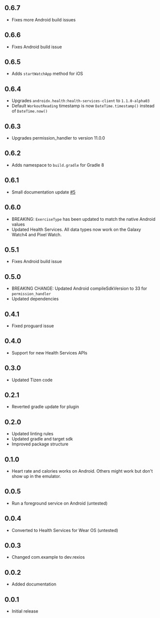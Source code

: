 ## 0.6.7

- Fixes more Android build issues

## 0.6.6

- Fixes Android build issue

## 0.6.5

- Adds `startWatchApp` method for iOS

## 0.6.4

- Upgrades `androidx.health:health-services-client` to `1.1.0-alpha03`
- Default `WorkoutReading` timestamp is now `DateTime.timestamp()` instead of `DateTime.now()`

## 0.6.3

- Upgrades permission_handler to version 11.0.0

## 0.6.2

- Adds namespace to `build.gradle` for Gradle 8

## 0.6.1

- Small documentation update [#5](https://github.com/Rexios80/flutter_workout/pull/5)

## 0.6.0

- BREAKING: `ExerciseType` has been updated to match the native Android values
- Updated Health Services. All data types now work on the Galaxy Watch4 and Pixel Watch.

## 0.5.1

- Fixes Android build issue

## 0.5.0

- BREAKING CHANGE: Updated Android compileSdkVersion to 33 for `permission_handler`
- Updated dependencies

## 0.4.1

- Fixed proguard issue

## 0.4.0

- Support for new Health Services APIs

## 0.3.0

- Updated Tizen code

## 0.2.1

- Reverted gradle update for plugin

## 0.2.0

- Updated linting rules
- Updated gradle and target sdk
- Improved package structure

## 0.1.0

- Heart rate and calories works on Android. Others might work but don't show up in the emulator.

## 0.0.5

- Run a foreground service on Android (untested)

## 0.0.4

- Converted to Health Services for Wear OS (untested)

## 0.0.3

- Changed com.example to dev.rexios

## 0.0.2

- Added documentation

## 0.0.1

- Initial release
